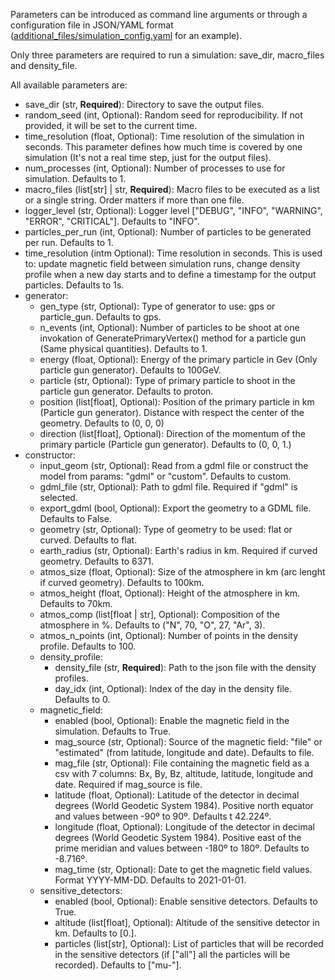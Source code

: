 Parameters can be introduced as command line arguments or through a configuration file in JSON/YAML format ([additional_files/simulation_config.yaml](https://github.com/logicmelt/particle-simulation/blob/feature/input_parser/additional_files/simulation_config.yaml) for an example). 

Only three parameters are required to run a simulation: save_dir, macro_files and density_file. 

All available parameters are:

- save_dir (str, **Required**): Directory to save the output files.
- random_seed (int, Optional): Random seed for reproducibility. If not provided, it will be set to the current time.
- time_resolution (float, Optional): Time resolution of the simulation in seconds. This parameter defines how much time is covered by one      simulation (It's not a real time step, just for the output files).
- num_processes (int, Optional): Number of processes to use for simulation. Defaults to 1.
- macro_files (list[str] | str, **Required**): Macro files to be executed as a list or a single string. Order matters if more than one file.
- logger_level (str, Optional): Logger level ["DEBUG", "INFO", "WARNING", "ERROR", "CRITICAL"]. Defaults to "INFO".
- particles_per_run (int, Optional): Number of particles to be generated per run. Defaults to 1.
- time_resolution (intm Optional): Time resolution in seconds. This is used to: update magnetic field between simulation runs, change density profile when a new day starts and to define a timestamp for the output particles. Defaults to 1s.
- generator:
  - gen_type (str, Optional): Type of generator to use: gps or particle_gun. Defaults to gps.
  - n_events (int, Optional): Number of particles to be shoot at one invokation of GeneratePrimaryVertex() method for a particle gun (Same physical quantities). Defaults to 1.
  - energy (float, Optional): Energy of the primary particle in Gev (Only particle gun generator). Defaults to 100GeV.
  - particle (str, Optional): Type of primary particle to shoot in the particle gun generator. Defaults to proton.
  - position (list[float], Optional): Position of the primary particle in km (Particle gun generator). Distance with respect the center of the geometry. Defaults to (0, 0, 0)
  - direction (list[float], Optional): Direction of the momentum of the primary particle (Particle gun generator). Defaults to (0, 0, 1.)
- constructor:
  - input_geom (str, Optional): Read from a gdml file or construct the model from params: "gdml" or "custom". Defaults to custom.
  - gdml_file (str, Optional): Path to gdml file. Required if "gdml" is selected.
  - export_gdml (bool, Optional): Export the geometry to a GDML file. Defaults to False.
  - geometry (str, Optional): Type of geometry to be used: flat or curved. Defaults to flat.
  - earth_radius (str, Optional): Earth's radius in km. Required if curved geometry. Defaults to 6371.
  - atmos_size (float, Optional): Size of the atmosphere in km (arc lenght if curved geometry). Defaults to 100km.
  - atmos_height (float, Optional): Height of the atmosphere in km. Defaults to 70km.
  - atmos_comp (list[float | str], Optional): Composition of the atmosphere in %. Defaults to ("N", 70, "O", 27, "Ar", 3).
  - atmos_n_points (int, Optional): Number of points in the density profile. Defaults to 100.
  - density_profile:
    - density_file (str, **Required**): Path to the json file with the density profiles.
    - day_idx (int, Optional): Index of the day in the density file. Defaults to 0.
  - magnetic_field:
    - enabled (bool, Optional): Enable the magnetic field in the simulation. Defaults to True.
    - mag_source (str, Optional): Source of the magnetic field: "file" or "estimated" (from latitude, longitude and date). Defaults to file.
    - mag_file (str, Optional): File containing the magnetic field as a csv with 7 columns: Bx, By, Bz, altitude, latitude, longitude and date. Required if mag_source is file.
    - latitude (float, Optional): Latitude of the detector in decimal degrees (World Geodetic System 1984). Positive north equator and values between -90º to 90º. Defaults t 42.224º.
    - longitude (float, Optional): Longitude of the detector in decimal degrees (World Geodetic System 1984). Positive east of the prime meridian and values between -180º to 180º. Defaults to -8.716º.
    - mag_time (str, Optional): Date to get the magnetic field values. Format YYYY-MM-DD. Defaults to 2021-01-01.
  - sensitive_detectors:
    - enabled (bool, Optional): Enable sensitive detectors. Defaults to True.
    - altitude (list[float], Optional): Altitude of the sensitive detector in km. Defaults to [0.].
    - particles (list[str], Optional): List of particles that will be recorded in the sensitive detectors (if ["all"] all the particles will be recorded). Defaults to ["mu-"].
